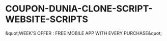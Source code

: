 # COUPON-DUNIA-CLONE-SCRIPT-WEBSITE-SCRIPTS
 &amp;quot;WEEK'S OFFER : FREE MOBILE APP WITH EVERY PURCHASE&amp;quot;
